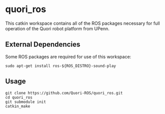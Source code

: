 # quori_ros

This catkin workspace contains all of the ROS packages necessary for full operation of the Quori robot platform from UPenn.

## External Dependencies

Some ROS packages are required for use of this workspace:
```
sudo apt-get install ros-${ROS_DISTRO}-sound-play
```

## Usage

```
git clone https://github.com/Quori-ROS/quori_ros.git
cd quori_ros
git submodule init
catkin_make
```
